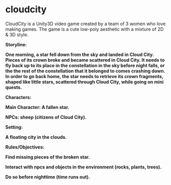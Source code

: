# cloudcity

CloudCity is a Unity3D video game created by a team of 3 women who love making games.
The game is a cute low-poly aesthetic with a mixture of 2D & 3D style.

<b>Storyline:<b/>

One morning, a star fell down from the sky and landed in Cloud City. Pieces of its crown broke and became scattered in Cloud City.
It needs to fly back up to its place in the constellation in the sky before night falls, or the the rest of the constellation that it belonged to comes crashing down.
In order to go back home, the star needs to retrieve its crown fragments, shaped like little stars, scattered through Cloud City, while going on mini quests.

<b>Characters:</b>

Main Character: A fallen star.

NPCs: sheep (citizens of Cloud City).

<b>Setting:</b>

A floating city in the clouds.

<b>Rules/Objectives:</b>

Find missing pieces of the broken star.

Interact with npcs and objects in the environment (rocks, plants, trees).

Do so before nighttime (time runs out).
